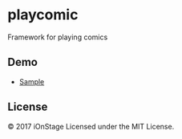 # playcomic

Framework for playing comics

## Demo

- [Sample](http://www.ionstage.org/playcomic/)

## License

&copy; 2017 iOnStage
Licensed under the MIT License.
